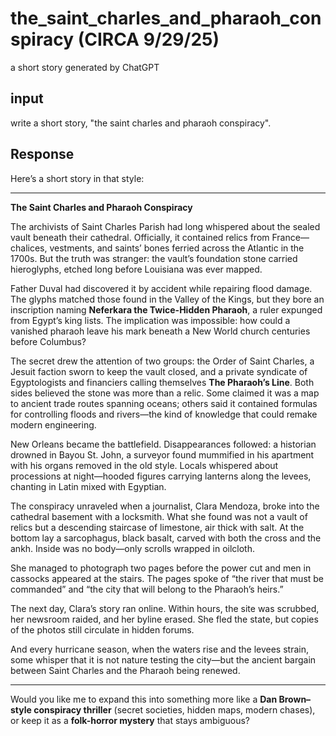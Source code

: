 # the_saint_charles_and_pharaoh_conspiracy (CIRCA 9/29/25)
a short story generated by ChatGPT

## input  

write a short story, "the saint charles and pharaoh conspiracy".  

## Response  

Here’s a short story in that style:

---

**The Saint Charles and Pharaoh Conspiracy**

The archivists of Saint Charles Parish had long whispered about the sealed vault beneath their cathedral. Officially, it contained relics from France—chalices, vestments, and saints’ bones ferried across the Atlantic in the 1700s. But the truth was stranger: the vault’s foundation stone carried hieroglyphs, etched long before Louisiana was ever mapped.

Father Duval had discovered it by accident while repairing flood damage. The glyphs matched those found in the Valley of the Kings, but they bore an inscription naming **Neferkara the Twice-Hidden Pharaoh**, a ruler expunged from Egypt’s king lists. The implication was impossible: how could a vanished pharaoh leave his mark beneath a New World church centuries before Columbus?

The secret drew the attention of two groups: the Order of Saint Charles, a Jesuit faction sworn to keep the vault closed, and a private syndicate of Egyptologists and financiers calling themselves **The Pharaoh’s Line**. Both sides believed the stone was more than a relic. Some claimed it was a map to ancient trade routes spanning oceans; others said it contained formulas for controlling floods and rivers—the kind of knowledge that could remake modern engineering.

New Orleans became the battlefield. Disappearances followed: a historian drowned in Bayou St. John, a surveyor found mummified in his apartment with his organs removed in the old style. Locals whispered about processions at night—hooded figures carrying lanterns along the levees, chanting in Latin mixed with Egyptian.

The conspiracy unraveled when a journalist, Clara Mendoza, broke into the cathedral basement with a locksmith. What she found was not a vault of relics but a descending staircase of limestone, air thick with salt. At the bottom lay a sarcophagus, black basalt, carved with both the cross and the ankh. Inside was no body—only scrolls wrapped in oilcloth.

She managed to photograph two pages before the power cut and men in cassocks appeared at the stairs. The pages spoke of “the river that must be commanded” and “the city that will belong to the Pharaoh’s heirs.”

The next day, Clara’s story ran online. Within hours, the site was scrubbed, her newsroom raided, and her byline erased. She fled the state, but copies of the photos still circulate in hidden forums.

And every hurricane season, when the waters rise and the levees strain, some whisper that it is not nature testing the city—but the ancient bargain between Saint Charles and the Pharaoh being renewed.

---

Would you like me to expand this into something more like a **Dan Brown–style conspiracy thriller** (secret societies, hidden maps, modern chases), or keep it as a **folk-horror mystery** that stays ambiguous?
